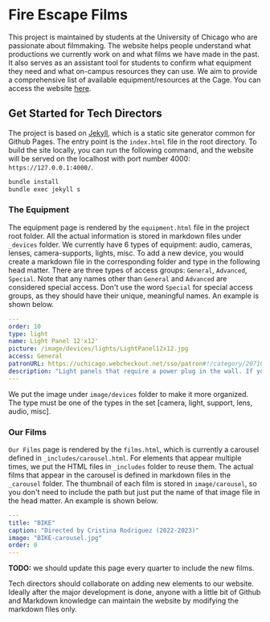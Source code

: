 # Fire Escape Films

This project is maintained by students at the University of Chicago who are passionate about filmmaking. The website helps people understand what productions we currently work on and what films we have made in the past. It also serves as an assistant tool for students to confirm what equipment they need and what on-campus resources they can use. We aim to provide a comprehensive list of available equipment/resources at the Cage. You can access the website [here](https://fireescapefilms.org/).

## Get Started for Tech Directors

The project is based on [Jekyll](https://jekyllrb.com/), which is a static site generator common for Github Pages. The entry point is the `index.html` file in the root directory. To build the site locally, you can run the following command, and the website will be served on the localhost with port number 4000: `https://127.0.0.1:4000/`.

```bash
bundle install
bundle exec jekyll s
```

### The Equipment

The equipment page is rendered by the `equipment.html` file in the project root folder. All the actual information is stored in markdown files under `_devices` folder. We currently have 6 types of equipment: audio, cameras, lenses, camera-supports, lights, misc. To add a new device, you would create a markdown file in the corresponding folder and type in the following head matter. There are three types of access groups: `General`, `Advanced`, `Special`. Note that any names other than `General` and `Advanced` are considered special access. Don't use the word `Special` for special access groups, as they should have their unique, meaningful names. An example is shown below.

```yaml
---
order: 10
type: light
name: Light Panel 12'x12'
picture: /image/devices/lights/LightPanel12x12.jpg
access: General
patronURL: https://uchicago.webcheckout.net/sso/patron#!/category/20710286
description: "Light panels that require a power plug in the wall. If you want to use it outside, make sure you have either the V-Mount battery or NP-F series batteries."
---
```

We put the image under `image/devices` folder to make it more organized. The type must be one of the types in the set [camera, light, support, lens, audio, misc].

### Our Films

`Our Films` page is rendered by the `films.html`, which is currently a carousel defined in `_includes/carousel.html`. For elements that appear multiple times, we put the HTML files in `_includes` folder to reuse them. The actual films that appear in the carousel is defined in markdown files in the `_carousel` folder. The thumbnail of each film is stored in `image/carousel`, so you don't need to include the path but just put the name of that image file in the head matter. An example is shown below.

```yaml
---
title: "BIKE"
caption: "Directed by Cristina Rodriguez (2022-2023)"
image: "BIKE-carousel.jpg"
order: 0
---
```

**TODO:** we should update this page every quarter to include the new films.

Tech directors should collaborate on adding new elements to our website. Ideally after the major development is done, anyone with a little bit of Github and Markdown knowledge can maintain the website by modifying the markdown files only.